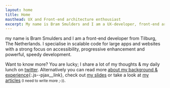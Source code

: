 ```yaml
---
layout: home
title: Home
masthead: UX and Front-end architecture enthousiast
excerpt: My name is Bram Smulders and I am a UX-developer, front-end architect & writer from Tilburg, The Netherlands
---
```

my name is Bram Smulders and I am a front-end developer from Tilburg, The Netherlands. I specialise in scalable code for large apps and websites with a strong focus on accessibility, progressive enhancement and powerful, speedy development.

Want to know more? You are lucky; I share a lot of my thoughts & my daily lunch on [twitter](http://twitter.com/bramsmulders). Alternatively you can read more [about my background & experience](/about){:.js--pjax__link}, check out [my slides](https://bramsmulders.github.io/slides/#/) or take a look at [my articles](#section:articles)<small> (I need to write more ;-))</small>.
